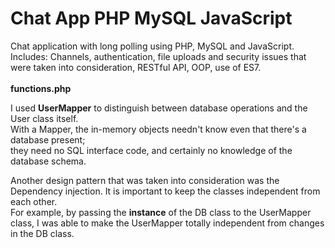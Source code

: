 # Chat App PHP MySQL JavaScript
Chat application with long polling using PHP, MySQL and JavaScript.<br>
Includes: Channels, authentication, file uploads and security issues that were taken into consideration, RESTful API, OOP, use of ES7.<br><br>
<b>functions.php</b><br>

I used <b>UserMapper</b> to distinguish between database operations and the User class itself.<br>
With a Mapper, the in-memory objects needn't know even that there's a database present;<br>
they need no SQL interface code, and certainly no knowledge of the database schema.<br>

Another design pattern that was taken into consideration was the Dependency injection. It is important to keep the classes independent from each other.<br>
For example, by passing the <b>instance</b> of the DB class to the UserMapper class, I was able to make the UserMapper totally independent from changes in the DB class.<br>


